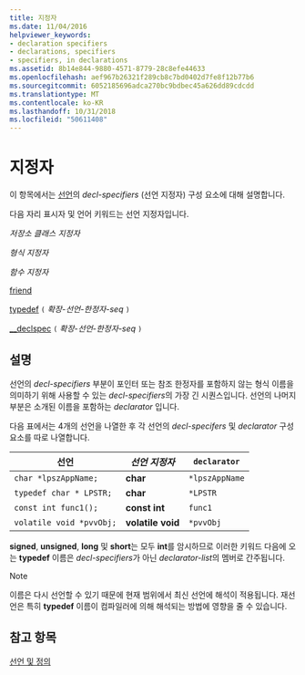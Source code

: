 ```yaml
---
title: 지정자
ms.date: 11/04/2016
helpviewer_keywords:
- declaration specifiers
- declarations, specifiers
- specifiers, in declarations
ms.assetid: 8b14e844-9880-4571-8779-28c8efe44633
ms.openlocfilehash: aef967b26321f289cb8c7bd0402d7fe8f12b77b6
ms.sourcegitcommit: 6052185696adca270bc9bdbec45a626dd89cdcdd
ms.translationtype: MT
ms.contentlocale: ko-KR
ms.lasthandoff: 10/31/2018
ms.locfileid: "50611408"
---
```

# <a name="specifiers"></a>지정자

이 항목에서는 [선언](declarations-and-definitions-cpp.md)의 *decl-specifiers* (선언 지정자) 구성 요소에 대해 설명합니다.

다음 자리 표시자 및 언어 키워드는 선언 지정자입니다.

*저장소 클래스 지정자*

*형식 지정자*

*함수 지정자*

[friend](friend-cpp.md)

[typedef](aliases-and-typedefs-cpp.md) `(` *확장-선언-한정자-seq* `)`

[__declspec](declspec.md) `(` *확장-선언-한정자-seq* `)`

## <a name="remarks"></a>설명

선언의 *decl-specifiers* 부분이 포인터 또는 참조 한정자를 포함하지 않는 형식 이름을 의미하기 위해 사용할 수 있는 *decl-specifiers*의 가장 긴 시퀀스입니다. 선언의 나머지 부분은 소개된 이름을 포함하는 *declarator* 입니다.

다음 표에서는 4개의 선언을 나열한 후 각 선언의 *decl-specifers* 및 *declarator* 구성 요소를 따로 나열합니다.

|선언|*선언 지정자*|`declarator`|
|-----------------|------------------------|------------------|
|`char *lpszAppName;`|**char**|`*lpszAppName`|
|`typedef char * LPSTR;`|**char**|`*LPSTR`|
|`const int func1();`|**const int**|`func1`|
|`volatile void *pvvObj;`|**volatile void**|`*pvvObj`|

**signed**, **unsigned**, **long** 및 **short**는 모두 **int**를 암시하므로 이러한 키워드 다음에 오는 **typedef** 이름은 *decl-specifiers*가 아닌 *declarator-list*의 멤버로 간주됩니다.

> [!NOTE]
>  이름은 다시 선언할 수 있기 때문에 현재 범위에서 최신 선언에 해석이 적용됩니다. 재선언은 특히 **typedef** 이름이 컴파일러에 의해 해석되는 방법에 영향을 줄 수 있습니다.

## <a name="see-also"></a>참고 항목

[선언 및 정의](declarations-and-definitions-cpp.md)
